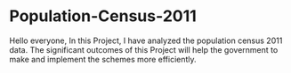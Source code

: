 # Population-Census-2011

Hello everyone,
In this Project, I have analyzed the population census 2011 data. 
The significant outcomes of this Project will help the government to make and implement the schemes more efficiently.

